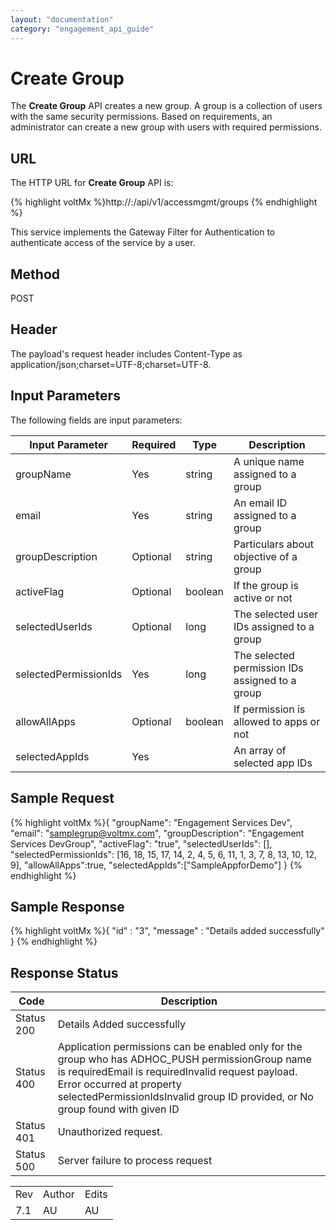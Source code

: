 ```yaml
---
layout: "documentation"
category: "engagement_api_guide"
---
```

                            


Create Group
============

The **Create Group** API creates a new group. A group is a collection of users with the same security permissions. Based on requirements, an administrator can create a new group with users with required permissions.

URL
---

The HTTP URL for **Create Group** API is:

{% highlight voltMx %}http://<host>:<port>/api/v1/accessmgmt/groups
{% endhighlight %}

This service implements the Gateway Filter for Authentication to authenticate access of the service by a user.

Method
------

POST

Header
------

The payload's request header includes Content-Type as application/json;charset=UTF-8;charset=UTF-8.

Input Parameters
----------------

The following fields are input parameters:

  
| Input Parameter | Required | Type | Description |
| --- | --- | --- | --- |
| groupName | Yes | string | A unique name assigned to a group |
| email | Yes | string | An email ID assigned to a group |
| groupDescription | Optional | string | Particulars about objective of a group |
| activeFlag | Optional | boolean | If the group is active or not |
| selectedUserIds | Optional | long | The selected user IDs assigned to a group |
| selectedPermissionIds | Yes | long | The selected permission IDs assigned to a group |
| allowAllApps | Optional | boolean | If permission is allowed to apps or not |
| selectedAppIds | Yes |   | An array of selected app IDs |

Sample Request
--------------

{% highlight voltMx %}{
  "groupName": "Engagement Services Dev",
  "email": "samplegrup@voltmx.com",
  "groupDescription": "Engagement Services DevGroup",
  "activeFlag": "true",
  "selectedUserIds": [],
  "selectedPermissionIds": [16, 18, 15, 17, 14, 2, 4, 5, 6, 11, 1, 3, 7, 8, 13, 10, 12, 9],
  "allowAllApps":true,
  "selectedAppIds":["SampleAppforDemo"]
}
{% endhighlight %}

Sample Response
---------------

{% highlight voltMx %}{
  "id" : "3",
  "message" : "Details added successfully"
}
{% endhighlight %}

Response Status
---------------

  
| Code | Description |
| --- | --- |
| Status 200 | Details Added successfully |
| Status 400 | Application permissions can be enabled only for the group who has ADHOC\_PUSH permissionGroup name is requiredEmail is requiredInvalid request payload. Error occurred at property selectedPermissionIdsInvalid group ID provided, or No group found with given ID |
| Status 401 | Unauthorized request. |
| Status 500 | Server failure to process request |

<table class="TableStyle-RevisionTable" cellspacing="0" style="margin-left: 0;margin-right: auto;mc-table-style: url('../Resources/TableStyles/RevisionTable.css');" data-mc-conditions="Default.HTML"><colgroup><col class="TableStyle-RevisionTable-Column-Column1"> <col class="TableStyle-RevisionTable-Column-Column1"> <col class="TableStyle-RevisionTable-Column-Column1"></colgroup><tbody><tr class="TableStyle-RevisionTable-Body-Body1"><td class="TableStyle-RevisionTable-BodyE-Column1-Body1">Rev</td><td class="TableStyle-RevisionTable-BodyE-Column1-Body1">Author</td><td class="TableStyle-RevisionTable-BodyD-Column1-Body1">Edits</td></tr><tr class="TableStyle-RevisionTable-Body-Body1"><td class="TableStyle-RevisionTable-BodyB-Column1-Body1">7.1</td><td class="TableStyle-RevisionTable-BodyB-Column1-Body1">AU</td><td class="TableStyle-RevisionTable-BodyA-Column1-Body1">AU</td></tr></tbody></table>

